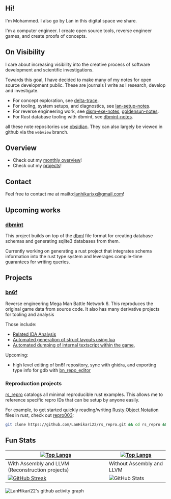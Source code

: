## Hi!

I'm Mohammed. I also go by Lan in this digital space we share.

I'm a computer engineer. I create open source tools, reverse engineer games, and create proofs of concepts. 

## On Visibility

I care about increasing visibility into the creative process of software development and scientific investigations.

Towards this goal, I have decided to make many of my notes for open source development public. These are journals I write as I research, develop and investigate. 

- For concept exploration, see [delta-trace](https://github.com/deltatraced/delta-trace/tree/webview).
- For tooling, system setups, and diagnostics, see [lan-setup-notes](https://github.com/LanHikari22/lan-setup-notes/tree/webview).
- For reverse engineering work, see [dism-exe-notes](https://github.com/dism-exe/dism-exe-notes/tree/webview/lan), [goldensun-notes](https://github.com/FutureFractal/goldensun-notes/tree/webview/lan).
- For Rust database tooling with dbmint, see [dbmint-notes](https://github.com/dbmint/dbmint-notes/tree/webview).

all these note repositories use [obsidian](https://obsidian.md/). They can also largely be viewed in github via the `webview` branch.

## Overview

- Check out my [monthly overview](https://github.com/deltatraced/delta-trace/blob/webview/lan/overview/monthly/2025/Mn%2009%20September.md)!
- Check out my [projects](https://github.com/deltatraced/delta-trace/blob/webview/lan/portfolio/Projects.md)!

## Contact

Feel free to contact me at mailto:lanhikarixx@gmail.com!

## Upcoming works

### [dbmint](https://github.com/LanHikari22/dbmint)

This project builds on top of the [dbml](https://dbml.dbdiagram.io/home/) file format for creating database schemas and generating sqlite3 databases from them. 

Currently working on generating a rust project that integrates schema information into the rust type system and leverages compile-time guarantees for writing queries.

## Projects

### [bn6f](https://github.com/dism-exe/bn6f)

Reverse engineering Mega Man Battle Network 6. This reproduces the original game data from source code. It also has many derivative projects for tooling and analysis

Those include:
- [Related IDA Analysis](https://github.com/LanHikari22/GBA-IDA-Pseudo-Terminal) 
- [Automated generation of struct layouts using lua](https://github.com/LanHikari22/GBA_Memory-Access-Scanner)
- [Automated dumping of internal textscript within the game](https://github.com/LanHikari22/bn_textscript_dumper),

Upcoming:
- high level editing of bn6f repository, sync with ghidra, and exporting type info for gdb with [bn_repo_editor](https://github.com/LanHikari22/bn_repo_editor)

### Reproduction projects

[rs_repro](https://github.com/LanHikari22/rs_repro) catalogs all minimal reproducible rust examples. This allows me to reference specific repro IDs that can be setup by anyone easily. 

For example, to get started quickly reading/writing [Rusty Object Notation](https://github.com/ron-rs/ron) files in rust, check out [repro003](https://github.com/LanHikari22/rs_repro/blob/main/src/repro_tracked/repro003_ron_read_write.rs): 

```sh
git clone https://github.com/LanHikari22/rs_repro.git && cd rs_repro && cargo run --features "repro003"
```

## Fun Stats

| [![Top Langs](https://github-readme-stats.vercel.app/api/top-langs/?username=LanHikari22)](https://github.com/LanHikari22) | [![Top Langs](https://github-readme-stats.vercel.app/api/top-langs/?username=LanHikari22&hide=Assembly,LLVM)](https://github.com/LanHikari22)<br>                                               |
| -------------------------------------------------------------------------------------------------------------------------- | ----------------------------------------------------------------------------------------------------------------------------------------------------------------------------------------------- |
| With Assembly and LLVM (Reconstruction projects)                                                                           | Without Assembly and LLVM                                                                                                                                                                       |
| [![GitHub Streak](https://streak-stats.demolab.com?user=LanHikari22&border_radius=6)](https://github.com/LanHikari22)      | ![GitHub Stats](https://github-readme-stats.vercel.app/api?username=LanHikari22&show_icons=true&include_all_commits=true&count_private=true&theme=tokyonight&hide_border=true&rank_icon=github) |

![LanHikari22's github activity graph](https://github-readme-activity-graph.vercel.app/graph?username=LanHikari22&theme=tokyo-night&hide_border=true)
